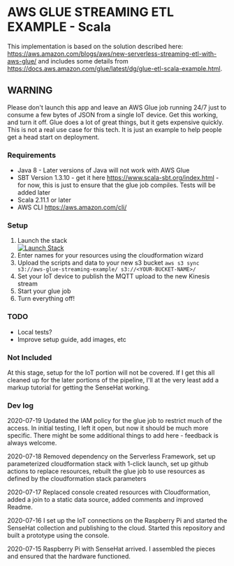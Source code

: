 # AWS GLUE STREAMING ETL EXAMPLE - Scala

This implementation is based on the solution described here: https://aws.amazon.com/blogs/aws/new-serverless-streaming-etl-with-aws-glue/ and includes some details from https://docs.aws.amazon.com/glue/latest/dg/glue-etl-scala-example.html.

## WARNING

Please don't launch this app and leave an AWS Glue job running 24/7 just to consume a few bytes of JSON from a single IoT device. Get this working, and turn it off. Glue does a lot of great things, but it gets expensive quickly. This is not a real use case for this tech. It is just an example to help people get a head start on deployment.

### Requirements

* Java 8 - Later versions of Java will not work with AWS Glue
* SBT Version 1.3.10 - get it here https://www.scala-sbt.org/index.html - for now, this is just to ensure that the glue job compiles. Tests will be added later
* Scala 2.11.1 or later
* AWS CLI https://aws.amazon.com/cli/

### Setup

1. Launch the stack  
[![Launch Stack](https://s3.amazonaws.com/cloudformation-examples/cloudformation-launch-stack.png)](https://console.aws.amazon.com/cloudformation/home?region=us-east-1#/stacks/new?stackName=GlueStreamingExample&templateURL=https://aws-glue-streaming-example.s3.amazonaws.com/cloudformation/primary-stack.yml)
1. Enter names for your resources using the cloudformation wizard
1. Upload the scripts and data to your new s3 bucket `aws s3 sync s3://aws-glue-streaming-example/ s3://<YOUR-BUCKET-NAME>/`
1. Set your IoT device to publish the MQTT upload to the new Kinesis stream
1. Start your glue job
1. Turn everything off!

### TODO

* Local tests?
* Improve setup guide, add images, etc

### Not Included

At this stage, setup for the IoT portion will not be covered. If I get this all cleaned up for the later portions of the pipeline, I'll at the very least add a markup tutorial for getting the SenseHat working.

### Dev log

2020-07-19 Updated the IAM policy for the glue job to restrict much of the access. In initial testing, I left it open, but now it should be much more specific. There might be some additional things to add here - feedback is always welcome.

2020-07-18 Removed dependency on the Serverless Framework, set up parameterized cloudformation stack with 1-click launch, set up github actions to replace resources, rebuilt the glue job to use resources as defined by the cloudformation stack parameters

2020-07-17 Replaced console created resources with Cloudformation, added a join to a static data source, added comments and improved Readme.  

2020-07-16 I set up the IoT connections on the Raspberry Pi and started the SenseHat collection and publishing to the cloud. Started this repository and built a prototype using the console.  

2020-07-15 Raspberry Pi with SenseHat arrived. I assembled the pieces and ensured that the hardware functioned.  

